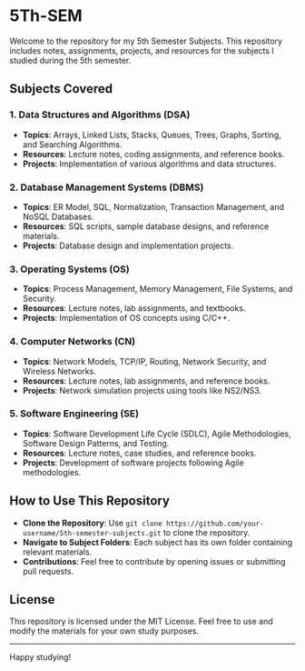 # 5Th-SEM


Welcome to the repository for my 5th Semester Subjects. This repository includes notes, assignments, projects, and resources for the subjects I studied during the 5th semester.

## Subjects Covered

### 1. Data Structures and Algorithms (DSA)
- **Topics**: Arrays, Linked Lists, Stacks, Queues, Trees, Graphs, Sorting, and Searching Algorithms.
- **Resources**: Lecture notes, coding assignments, and reference books.
- **Projects**: Implementation of various algorithms and data structures.

### 2. Database Management Systems (DBMS)
- **Topics**: ER Model, SQL, Normalization, Transaction Management, and NoSQL Databases.
- **Resources**: SQL scripts, sample database designs, and reference materials.
- **Projects**: Database design and implementation projects.

### 3. Operating Systems (OS)
- **Topics**: Process Management, Memory Management, File Systems, and Security.
- **Resources**: Lecture notes, lab assignments, and textbooks.
- **Projects**: Implementation of OS concepts using C/C++.

### 4. Computer Networks (CN)
- **Topics**: Network Models, TCP/IP, Routing, Network Security, and Wireless Networks.
- **Resources**: Lecture notes, lab assignments, and reference books.
- **Projects**: Network simulation projects using tools like NS2/NS3.

### 5. Software Engineering (SE)
- **Topics**: Software Development Life Cycle (SDLC), Agile Methodologies, Software Design Patterns, and Testing.
- **Resources**: Lecture notes, case studies, and reference books.
- **Projects**: Development of software projects following Agile methodologies.

## How to Use This Repository
- **Clone the Repository**: Use `git clone https://github.com/your-username/5th-semester-subjects.git` to clone the repository.
- **Navigate to Subject Folders**: Each subject has its own folder containing relevant materials.
- **Contributions**: Feel free to contribute by opening issues or submitting pull requests.

## License
This repository is licensed under the MIT License. Feel free to use and modify the materials for your own study purposes.

---

Happy studying!
